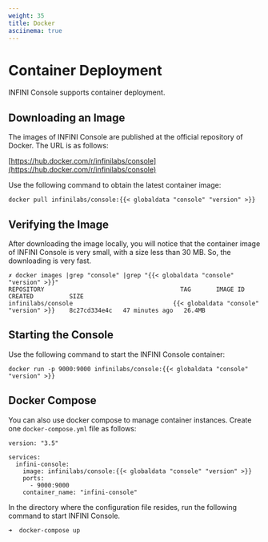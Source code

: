 ```yaml
---
weight: 35
title: Docker
asciinema: true
---
```


# Container Deployment

INFINI Console supports container deployment.

## Downloading an Image

The images of INFINI Console are published at the official repository of Docker. The URL is as follows:

[https://hub.docker.com/r/infinilabs/console](https://hub.docker.com/r/infinilabs/console)

Use the following command to obtain the latest container image:

```
docker pull infinilabs/console:{{< globaldata "console" "version" >}}
```

## Verifying the Image

After downloading the image locally, you will notice that the container image of INFINI Console is very small, with a size less than 30 MB. So, the downloading is very fast.

```
✗ docker images |grep "console" |grep "{{< globaldata "console" "version" >}}"
REPOSITORY                                      TAG       IMAGE ID       CREATED          SIZE
infinilabs/console                            {{< globaldata "console" "version" >}}    8c27cd334e4c   47 minutes ago   26.4MB
```

## Starting the Console

Use the following command to start the INFINI Console container:

```
docker run -p 9000:9000 infinilabs/console:{{< globaldata "console" "version" >}}
```

## Docker Compose

You can also use docker compose to manage container instances. Create one `docker-compose.yml` file as follows:

```
version: "3.5"

services:
  infini-console:
    image: infinilabs/console:{{< globaldata "console" "version" >}}
    ports:
      - 9000:9000
    container_name: "infini-console"
```

In the directory where the configuration file resides, run the following command to start INFINI Console.

```
➜  docker-compose up
```
